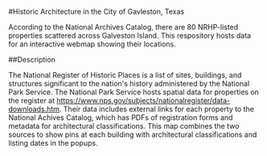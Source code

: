 #Historic Architecture in the City of Gavleston, Texas

According to the National Archives Catalog, there are 80 NRHP-listed properties scattered across Galveston Island. This respository hosts data for an interactive webmap showing their locations.

##Description

The National Register of Historic Places is a list of sites, buildings, and structures significant to the nation's history administered by the National Park Service. The National Park Service hosts spatial data for properties on the register at https://www.nps.gov/subjects/nationalregister/data-downloads.htm. Their data includes external links for each property to the National Achives Catalog, which has PDFs of registration forms and metadata for architectural classifications. This map combines the two sources to show pins at each building with architectural classifications and listing dates in the popups.
